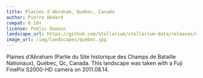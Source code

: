```yaml
---
title: Plaines d'Abraham, Québec, Canada
author: Pierre Bédard
compat: 0.10+
license: Public Domain
landscape_url: https://github.com/Stellarium/stellarium-data/releases/download/landscapes/quebec.zip
image_url: /img/landscapes/quebec.jpg
---
```

Plaines d'Abraham (Partie du Site historique des Champs de Bataille Nationaux), Québec, Qc, Canada. This landscape was taken with a Fuji FinePix S2000-HD camera on 2011.08.14.